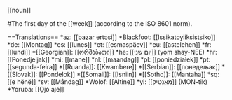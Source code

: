 [[noun]]

#The first day of the [[week]] (according to the ISO 8601 norm).

==Translations==
*az: [[bazar ert&#601;si]]
*Blackfoot: [[Issikatoyiiksistsiko]]
*de: [[Montag]]
*es: [[lunes]]
*et: [[esmaspäev]]
*eu: [[astelehen]]
*fr: [[lundi]]
*[[Georgian]]: [[ორშაბათი]]
*he: [[יום שני]] (yom shay-NEE)
*hr: [[Ponedjeljak]]
*mi: [[mane]]
*nl: [[maandag]]
*pl: [[poniedziałek]]
*pt: [[segunda-feira]]
*[[Ruanda]]: [[Kwambere]]
*[[Serbian]]: [[понедељак]]
*[[Slovak]]: [[Pondelok]]
*[[Somali]]: [[Isniin]]
*[[Sotho]]: [[Mantaha]]
*sq: [[e h&euml;n&euml;]]
*sv: [[Måndag]]
*Wolof: [[Altine]]
*yi: [[מאָנטיק]] (MON-tik)
*Yoruba: [[Ọjó ajé]]